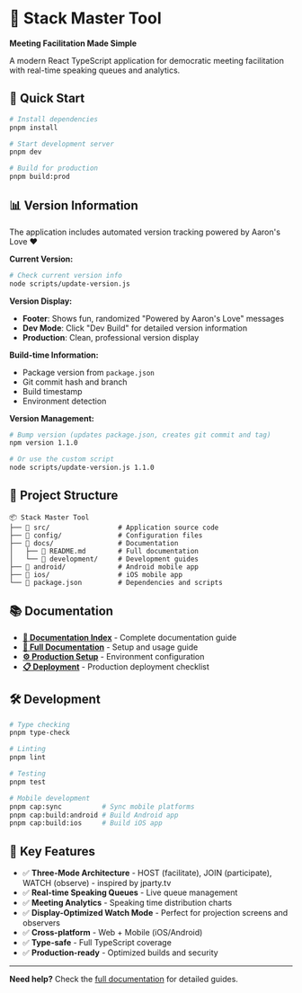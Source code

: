 # 🎯 Stack Master Tool

**Meeting Facilitation Made Simple**

A modern React TypeScript application for democratic meeting facilitation with real-time speaking queues and analytics.

## 🚀 Quick Start

```bash
# Install dependencies
pnpm install

# Start development server
pnpm dev

# Build for production
pnpm build:prod
```

## 📊 Version Information

The application includes automated version tracking powered by Aaron's Love ❤️

**Current Version:**
```bash
# Check current version info
node scripts/update-version.js
```

**Version Display:**
- **Footer**: Shows fun, randomized "Powered by Aaron's Love" messages
- **Dev Mode**: Click "Dev Build" for detailed version information
- **Production**: Clean, professional version display

**Build-time Information:**
- Package version from `package.json`
- Git commit hash and branch
- Build timestamp
- Environment detection

**Version Management:**
```bash
# Bump version (updates package.json, creates git commit and tag)
npm version 1.1.0

# Or use the custom script
node scripts/update-version.js 1.1.0
```

## 📁 Project Structure

```
📦 Stack Master Tool
├── 📂 src/                 # Application source code
├── 📂 config/              # Configuration files
├── 📂 docs/                # Documentation
│   ├── 📄 README.md        # Full documentation
│   └── 📂 development/     # Development guides
├── 📂 android/             # Android mobile app
├── 📂 ios/                 # iOS mobile app
└── 📄 package.json         # Dependencies and scripts
```

## 📚 Documentation

- **[📖 Documentation Index](docs/index.md)** - Complete documentation guide
- **[🚀 Full Documentation](docs/README.md)** - Setup and usage guide
- **[⚙️ Production Setup](docs/ENVIRONMENT_SETUP.md)** - Environment configuration
- **[📋 Deployment](docs/PRODUCTION_CHECKLIST.md)** - Production deployment checklist

## 🛠️ Development

```bash
# Type checking
pnpm type-check

# Linting
pnpm lint

# Testing
pnpm test

# Mobile development
pnpm cap:sync          # Sync mobile platforms
pnpm cap:build:android # Build Android app
pnpm cap:build:ios     # Build iOS app
```

## 🌟 Key Features

- ✅ **Three-Mode Architecture** - HOST (facilitate), JOIN (participate), WATCH (observe) - inspired by jparty.tv
- ✅ **Real-time Speaking Queues** - Live queue management
- ✅ **Meeting Analytics** - Speaking time distribution charts
- ✅ **Display-Optimized Watch Mode** - Perfect for projection screens and observers
- ✅ **Cross-platform** - Web + Mobile (iOS/Android)
- ✅ **Type-safe** - Full TypeScript coverage
- ✅ **Production-ready** - Optimized builds and security

---

**Need help?** Check the [full documentation](docs/README.md) for detailed guides.
